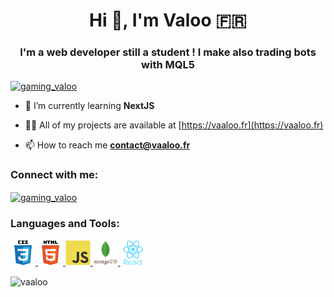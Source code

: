 <h1 align="center">Hi 👋, I'm Valoo 🇫🇷</h1>
<h3 align="center">I'm a web developer still a student ! I make also trading bots with MQL5</h3>

<p align="left"> <a href="https://twitter.com/vaaloo_" target="blank"><img src="https://img.shields.io/twitter/follow/vaaloo_?logo=twitter&style=for-the-badge" alt="gaming_valoo" /></a> </p>

- 🌱 I’m currently learning **NextJS**

- 👨‍💻 All of my projects are available at [https://vaaloo.fr](https://vaaloo.fr)

- 📫 How to reach me **contact@vaaloo.fr**

<h3 align="left">Connect with me:</h3>
<p align="left">
<a href="https://twitter.com/gaming_valoo" target="blank"><img align="center" src="https://raw.githubusercontent.com/rahuldkjain/github-profile-readme-generator/master/src/images/icons/Social/twitter.svg" alt="gaming_valoo" height="30" width="40" /></a>
</p>

<h3 align="left">Languages and Tools:</h3>
<p align="left"> <a href="https://www.w3schools.com/css/" target="_blank" rel="noreferrer"> <img src="https://raw.githubusercontent.com/devicons/devicon/master/icons/css3/css3-original-wordmark.svg" alt="css3" width="40" height="40"/> </a> <a href="https://www.w3.org/html/" target="_blank" rel="noreferrer"> <img src="https://raw.githubusercontent.com/devicons/devicon/master/icons/html5/html5-original-wordmark.svg" alt="html5" width="40" height="40"/> </a> <a href="https://developer.mozilla.org/en-US/docs/Web/JavaScript" target="_blank" rel="noreferrer"> <img src="https://raw.githubusercontent.com/devicons/devicon/master/icons/javascript/javascript-original.svg" alt="javascript" width="40" height="40"/> </a> <a href="https://www.mongodb.com/" target="_blank" rel="noreferrer"> <img src="https://raw.githubusercontent.com/devicons/devicon/master/icons/mongodb/mongodb-original-wordmark.svg" alt="mongodb" width="40" height="40"/> </a> <a href="https://reactjs.org/" target="_blank" rel="noreferrer"> <img src="https://raw.githubusercontent.com/devicons/devicon/master/icons/react/react-original-wordmark.svg" alt="react" width="40" height="40"/> </a> </p>

<p><img align="center" src="https://github-readme-stats.vercel.app/api/top-langs?username=vaaloo&show_icons=true&theme=dark&locale=en&layout=compact" alt="vaaloo" /></p>

